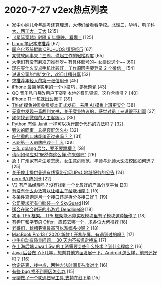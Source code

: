 # 2020-7-27 v2ex热点列表

+ [家中小妹儿今年高考还算理想，大佬们给看看学校。北理工，华科，电子科大，西工大，天大](https://www.v2ex.com/t/693355#reply215) [215]
+ [《星际穿越》时隔 6 年重映，看爆！](https://www.v2ex.com/t/693330#reply125) [125]
+ [Linux 笔记本求推荐](https://www.v2ex.com/t/693334#reply67) [67]
+ [国产化系统鲲鹏 CPU+UOS 适配经历](https://www.v2ex.com/t/693405#reply67) [67]
+ [某微软同事来了三周，说起工作的轻松程度](https://www.v2ex.com/t/693331#reply65) [65]
+ [大佬们有没有剃须刀推荐呀~ 有具体型号的~ 女票说送个~~](https://www.v2ex.com/t/693327#reply60) [60]
+ [现在买什么安卓手机比较好，工作原因需要登录 2 个微信。](https://www.v2ex.com/t/693392#reply54) [54]
+ [说说公司的“总”文化，欢迎吐槽分享](https://www.v2ex.com/t/693384#reply52) [52]
+ [求推荐年轻人的第一张信用卡](https://www.v2ex.com/t/693452#reply45) [45]
+ [iPhone 最简单实用的一个小技巧，非标题党](https://www.v2ex.com/t/693441#reply43) [43]
+ [QQ 音乐私自篡改用户下载到本地的音乐资源，这样合适吗？](https://www.v2ex.com/t/693364#reply40) [40]
+ [iPhone 11 一热就出幺蛾子](https://www.v2ex.com/t/693329#reply39) [39]
+ [Thief 摸鱼神器收费版本正式发布，采用 Ai 摸鱼上班更安全](https://www.v2ex.com/t/693388#reply38) [38]
+ [无意中发现一篇裁判文书，关于竞业协议的，感觉对员工来说很不利啊](https://www.v2ex.com/t/693482#reply37) [37]
+ [如何找到微信的人工客服~~](https://www.v2ex.com/t/693383#reply35) [35]
+ [Python 有像 Junit 一样可以执行部分代码的方法吗？](https://www.v2ex.com/t/693445#reply32) [32]
+ [旁边的同事，总是窥屏怎么办](https://www.v2ex.com/t/693490#reply32) [32]
+ [吃盐重的口味能纠正过来吗？？](https://www.v2ex.com/t/693462#reply31) [31]
+ [入职第一天前端应该干什么](https://www.v2ex.com/t/693336#reply29) [29]
+ [三年 golang 后台，要不要跳槽？](https://www.v2ex.com/t/693449#reply28) [28]
+ [请问如何应对"既然你这么懂,你来做吧"](https://www.v2ex.com/t/693473#reply26) [26]
+ [急！广州家有考生填志愿，女生意向师范，华师与北师大珠海校区如何选？](https://www.v2ex.com/t/693515#reply25) [25]
+ [关于停止提供普通有线宽带公网 IPv4 地址服务的公告](https://www.v2ex.com/t/693391#reply24) [24]
+ [perc 6/i 阵列卡](https://www.v2ex.com/t/693370#reply22) [22]
+ [V2 有产品经理吗？没有找到一个比较好的产品分享平台](https://www.v2ex.com/t/693410#reply20) [20]
+ [有没有什么办法可以让喵主子给我按摩？](https://www.v2ex.com/t/693326#reply19) [19]
+ [多条件查询是用一个接口还是拆分多接口好？](https://www.v2ex.com/t/693342#reply19) [19]
+ [公司要求所有电脑装一个 SkyGuard](https://www.v2ex.com/t/693444#reply19) [19]
+ [适合在聚会时玩的小游戏 Deadline99](https://www.v2ex.com/t/693357#reply18) [18]
+ [初用 TP5 框架， TP5 框架能不能实现模块里有子模块这种操作？](https://www.v2ex.com/t/693395#reply18) [18]
+ [有狗厂和字节的 Offer，应该去哪一个，求各位大佬推荐](https://www.v2ex.com/t/693406#reply18) [18]
+ [老哥们，跳槽薪资最高可以涨幅多少啊？](https://www.v2ex.com/t/693484#reply18) [18]
+ [MacBook Pro 13 ( 2020 新款 ) 开机花屏，有遇到过的吗？](https://www.v2ex.com/t/693325#reply17) [17]
+ [小牛电动有质量问题， 30 天内不按规定换车](https://www.v2ex.com/t/693385#reply17) [17]
+ [在上海后端 Java 1.5w 的工资需要会些什么技术？到什么程度？](https://www.v2ex.com/t/693346#reply16) [16]
+ [Java 后台做了小几年，想向其他方面发展一下。Android 怎么样，前景还好吗？](https://www.v2ex.com/t/693378#reply16) [16]
+ [给定链表，找中点，两种方法时间复杂度对比](https://www.v2ex.com/t/693400#reply16) [16]
+ [有些 bug 找不到原因怎么办](https://www.v2ex.com/t/693420#reply15) [15]
+ [无聊做了一个联通扫号工具,支持在线下单](https://www.v2ex.com/t/693476#reply15) [15]
